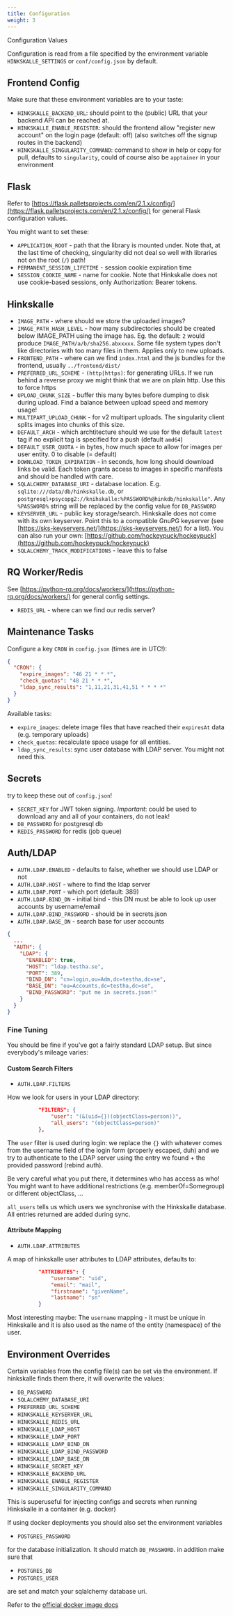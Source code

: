 ```yaml
---
title: Configuration
weight: 3
---
```


Configuration Values

<!--more-->

Configuration is read from a file specified by the environment variable `HINKSKALLE_SETTINGS` or `conf/config.json` by default.

## Frontend Config

Make sure that these environment variables are to your taste:

- `HINKSKALLE_BACKEND_URL`: should point to the (public) URL that your backend API can be reached at. 
- `HINKSKALLE_ENABLE_REGISTER`: should the frontend allow "register new account" on the login page (default: off) (also switches off the signup routes in the backend)
- `HINKSKALLE_SINGULARITY_COMMAND`: command to show in help or copy for pull, defaults to `singularity`, could of course also be `apptainer` in your environment

## Flask

Refer to
[https://flask.palletsprojects.com/en/2.1.x/config/](https://flask.palletsprojects.com/en/2.1.x/config/)
for general Flask configuration values.

You might want to set these:

- `APPLICATION_ROOT` - path that the library is mounted under. Note that, at the last time of checking, singularity did not deal so well with libraries not on the root (`/`) path!
- `PERMANENT_SESSION_LIFETIME` - session cookie expiration time
- `SESSION_COOKIE_NAME` - name for cookie. Note that Hinkskalle does not use cookie-based sessions, only Authorization: Bearer tokens.

## Hinkskalle 

- `IMAGE_PATH` - where should we store the uploaded images?
- `IMAGE_PATH_HASH_LEVEL` - how many subdirectories should be created below IMAGE_PATH using the image has. Eg. the default: `2` would produce `IMAGE_PATH/a/b/sha256.abxxxxx`. Some file system types don't like directories with too many files in them. Applies only to new uploads.
- `FRONTEND_PATH` - where can we find `index.html` and the js bundles for the frontend, usually `../frontend/dist/`
- `PREFERRED_URL_SCHEME` - `(http|https)`: for generating URLs. If we run behind a reverse proxy we might think that we are on plain http. Use this to force https
- `UPLOAD_CHUNK_SIZE` - buffer this many bytes before dumping to disk during upload. Find a balance between upload speed and memory usage!
- `MULTIPART_UPLOAD_CHUNK` - for v2 multipart uploads. The singularity client splits images into chunks of this size.
- `DEFAULT_ARCH` - which archtitecture should we use for the default `latest` tag if no explicit tag is specified for a push (default `amd64`)
- `DEFAULT_USER_QUOTA` - in bytes, how much space to allow for images per user entity. 0 to disable (= default)
- `DOWNLOAD_TOKEN_EXPIRATION` - in seconds, how long should download links be valid. Each token grants access to images in specific manifests and should be handled with care.
- `SQLALCHEMY_DATABASE_URI` - database location. E.g. `sqlite:///data/db/hinkskalle.db`, or `postgresql+psycopg2://knihskalle:%PASSWORD%@hinkdb/hinkskalle"`. Any `%PASSWORD%` string will be replaced by the config value for `DB_PASSWORD`
- `KEYSERVER_URL` - public key storage/search. Hinkskalle does not come with its own keyserver. Point this to a compatible GnuPG keyserver (see [https://sks-keyservers.net/](https://sks-keyservers.net/) for a list). You can also run your own: [https://github.com/hockeypuck/hockeypuck](https://github.com/hockeypuck/hockeypuck)
- `SQLALCHEMY_TRACK_MODIFICATIONS` - leave this to false

## RQ Worker/Redis

See [https://python-rq.org/docs/workers/](https://python-rq.org/docs/workers/) for general config settings.

- `REDIS_URL` - where can we find our redis server?

## Maintenance Tasks

Configure a key `CRON` in `config.json` (times are in UTC!):

```json
{
  "CRON": {
    "expire_images": "46 21 * * *",
    "check_quotas": "48 21 * * *",
    "ldap_sync_results": "1,11,21,31,41,51 * * * *"
  }
}
```

Available tasks:

- `expire_images`: delete image files that have reached their `expiresAt` data (e.g. temporary uploads)
- `check_quotas`: recalculate space usage for all entities.
- `ldap_sync_results`: sync user database with LDAP server. You might not need this.

## Secrets

try to keep these out of `config.json`!

- `SECRET_KEY` for JWT token signing. *Important*: could be used to download any and all of your containers, do not leak!
- `DB_PASSWORD`  for postgresql db
- `REDIS_PASSWORD` for redis (job queue)

## Auth/LDAP 

- `AUTH.LDAP.ENABLED` - defaults to false, whether we should use LDAP or not
- `AUTH.LDAP.HOST` - where to find the ldap server
- `AUTH.LDAP.PORT` - which port (default: 389)
- `AUTH.LDAP.BIND_DN` - initial bind - this DN must be able to look up user accounts by username/email
- `AUTH.LDAP.BIND_PASSWORD` - should be in secrets.json
- `AUTH.LDAP.BASE_DN` - search base for user accounts

```json
{
  ...
  "AUTH": {
    "LDAP": {
      "ENABLED": true,
      "HOST": "ldap.testha.se",
      "PORT": 389,
      "BIND_DN": "cn=login,ou=Adm,dc=testha,dc=se",
      "BASE_DN": "ou=Accounts,dc=testha,dc=se",
      "BIND_PASSWORD": "put me in secrets.json!"
    }
  }
}
```

### Fine Tuning

You should be fine if you've got a fairly standard LDAP setup. But since everybody's mileage varies:

#### Custom Search Filters

- `AUTH.LDAP.FILTERS` 

How we look for users in your LDAP directory:

```json
          "FILTERS": {
              "user": "(&(uid={})(objectClass=person))",
              "all_users": "(objectClass=person)"
          },
```

The `user` filter is used during login: we replace the `{}` with whatever comes from the username field of the login form (properly escaped, duh) and we try to authenticate to the LDAP server using the entry we found + the provided password (rebind auth).

Be very careful what you put there, it determines who has access as who! You might want to have additional restrictions (e.g. memberOf=Somegroup) or different objectClass, ...

`all_users` tells us which users we synchronise with the Hinkskalle database. All entries returned are added during sync.

#### Attribute Mapping

- `AUTH.LDAP.ATTRIBUTES`

A map of hinkskalle user attributes to LDAP attributes, defaults to:

```json
          "ATTRIBUTES": {
              "username": "uid",
              "email": "mail",
              "firstname": "givenName",
              "lastname": "sn"
          }
```

Most interesting maybe: The `username` mapping - it must be unique in Hinkskalle and it is also used as the name of the entity (namespace) of the user.

## Environment Overrides

Certain variables from the config file(s) can be set via the environment. If
hinkskalle finds them there, it will overwrite the values:

- `DB_PASSWORD`
- `SQLALCHEMY_DATABASE_URI`
- `PREFERRED_URL_SCHEME`
- `HINKSKALLE_KEYSERVER_URL`
- `HINKSKALLE_REDIS_URL`
- `HINKSKALLE_LDAP_HOST`
- `HINKSKALLE_LDAP_PORT`
- `HINKSKALLE_LDAP_BIND_DN`
- `HINKSKALLE_LDAP_BIND_PASSWORD`
- `HINKSKALLE_LDAP_BASE_DN`
- `HINKSKALLE_SECRET_KEY`
- `HINKSKALLE_BACKEND_URL`
- `HINKSKALLE_ENABLE_REGISTER`
- `HINKSKALLE_SINGULARITY_COMMAND`

This is superuseful for injecting configs and secrets when running Hinkskalle
in a container (e.g. docker)

If using docker deployments you should also set the environment variables

- `POSTGRES_PASSWORD`

for the database initialization. It should match `DB_PASSWORD`. in addition make sure that

- `POSTGRES_DB`
- `POSTGRES_USER`

are set and match your sqlalchemy database uri.

Refer to the [official docker image docs](https://hub.docker.com/_/postgres)